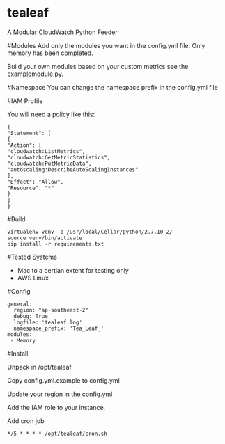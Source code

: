 # tealeaf

A Modular CloudWatch Python Feeder

#Modules
Add only the modules you want in the config.yml file.
Only memory has been completed.

Build your own modules based on your custom metrics see the examplemodule.py.


#Namespace
You can change the namespace prefix in the config.yml file


#IAM Profile

You will need a policy like this:

    {
    "Statement": [
    {
    "Action": [
    "cloudwatch:ListMetrics",
    "cloudwatch:GetMetricStatistics",
    "cloudwatch:PutMetricData",
    "autoscaling:DescribeAutoScalingInstances"
    ],
    "Effect": "Allow",
    "Resource": "*"
    }
    ]
    }


#Build

    virtualenv venv -p /usr/local/Cellar/python/2.7.10_2/
    source venv/bin/activate
    pip install -r requirements.txt
    

#Tested Systems

- Mac to a certian extent for testing only
- AWS Linux

#Config

    general:
      region: "ap-southeast-2"
      debug: True
      logfile: 'tealeaf.log'
      namespace_prefix: 'Tea_Leaf_'
    modules:
     - Memory


#Install

Unpack in /opt/tealeaf

Copy config.yml.example to config.yml

Update your region in the config.yml

Add the IAM role to your instance.

Add cron job

    */5 * * * * /opt/tealeaf/cron.sh